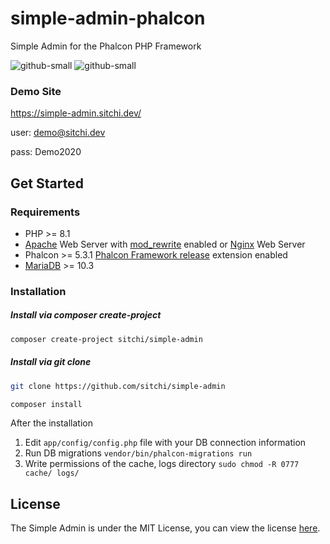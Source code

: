 # simple-admin-phalcon
Simple Admin for the Phalcon PHP Framework

![github-small](https://sitchi.dev/sa4.png)
![github-small](https://sitchi.dev/sa3.png)

### Demo Site
https://simple-admin.sitchi.dev/

user: demo@sitchi.dev

pass: Demo2020

## Get Started

### Requirements

* PHP >= 8.1
* [Apache][1] Web Server with [mod_rewrite][2] enabled or [Nginx][3] Web Server
* Phalcon >= 5.3.1 [Phalcon Framework release][4] extension enabled
* [MariaDB][5] >= 10.3

### Installation

##### Install via composer create-project

```bash
composer create-project sitchi/simple-admin
```

##### Install via git clone

```bash
git clone https://github.com/sitchi/simple-admin

composer install
```

After the installation

1. Edit `app/config/config.php` file with your DB connection information
2. Run DB migrations `vendor/bin/phalcon-migrations run`
3. Write permissions of the cache, logs directory `sudo chmod -R 0777 cache/ logs/`

## License

The Simple Admin is under the MIT License, you can view the license [here](https://github.com/sitchi/simple-admin/blob/master/LICENSE).

[1]: http://httpd.apache.org/
[2]: http://httpd.apache.org/docs/current/mod/mod_rewrite.html
[3]: http://nginx.org/
[4]: https://github.com/phalcon/cphalcon/releases
[5]: https://mariadb.org/
